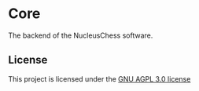 # Core
The backend of the NucleusChess software.

## License
This project is licensed under the [GNU AGPL 3.0 license](LICENSE.md)
